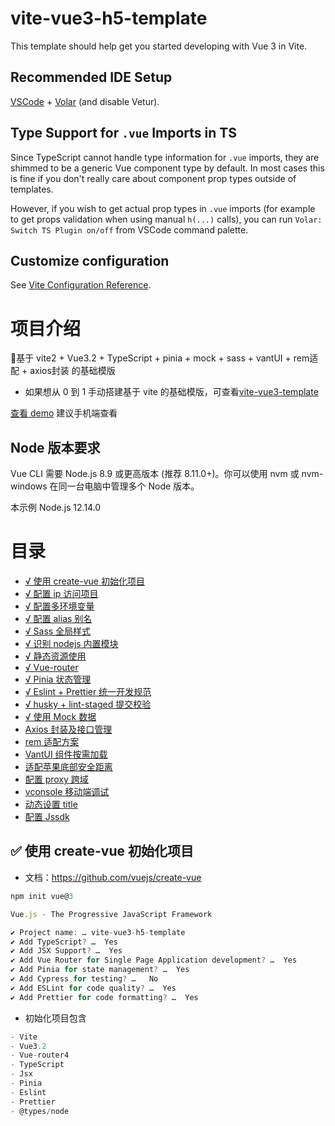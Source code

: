 # vite-vue3-h5-template

This template should help get you started developing with Vue 3 in Vite.

## Recommended IDE Setup

[VSCode](https://code.visualstudio.com/) + [Volar](https://marketplace.visualstudio.com/items?itemName=johnsoncodehk.volar) (and disable Vetur).

## Type Support for `.vue` Imports in TS

Since TypeScript cannot handle type information for `.vue` imports, they are shimmed to be a generic Vue component type by default. In most cases this is fine if you don't really care about component prop types outside of templates.

However, if you wish to get actual prop types in `.vue` imports (for example to get props validation when using manual `h(...)` calls), you can run `Volar: Switch TS Plugin on/off` from VSCode command palette.

## Customize configuration

See [Vite Configuration Reference](https://vitejs.dev/config/).

# 项目介绍

🎉基于 vite2 + Vue3.2 + TypeScript + pinia + mock + sass + vantUI + rem适配 + axios封装 的基础模版

* 如果想从 0 到 1 手动搭建基于 vite 的基础模版，可查看[vite-vue3-template](https://github.com/ynzy/vite-vue3-template)

[查看 demo](https://vite-vue3-h5-template.vercel.app/) 建议手机端查看

##  Node 版本要求
Vue CLI 需要 Node.js 8.9 或更高版本 (推荐 8.11.0+)。你可以使用 nvm 或 nvm-windows 在同一台电脑中管理多个 Node 版本。

本示例 Node.js 12.14.0


# <span id="top">目录</span>

- [√ 使用 create-vue 初始化项目](#createVue)
- [√ 配置 ip 访问项目](#ip)
- [√ 配置多环境变量](#env)
- [√ 配置 alias 别名](#alias)
- [√ Sass 全局样式](#sass)
- [√ 识别 nodejs 内置模块](#node)
- [√ 静态资源使用](#static)
- [√ Vue-router](#router)
- [√ Pinia 状态管理](#pinia)
- [√ Eslint + Prettier 统一开发规范](#prettier)
- [√ husky + lint-staged 提交校验](#husky)
- [√ 使用 Mock 数据](#mock)
- [Axios 封装及接口管理](#axios)
- [rem 适配方案](#rem)
- [VantUI 组件按需加载](#vant)
- [适配苹果底部安全距离](#phonex)
- [ 配置 proxy 跨域](#proxy)
- [vconsole 移动端调试](#vconsole)
- [ 动态设置 title](#dyntitle)
- [ 配置 Jssdk](#jssdk)

## <span id="createVue">✅ 使用 create-vue 初始化项目 </span>
* 文档：https://github.com/vuejs/create-vue
```js
npm init vue@3

Vue.js - The Progressive JavaScript Framework

✔ Project name: … vite-vue3-h5-template
✔ Add TypeScript? …  Yes
✔ Add JSX Support? …  Yes
✔ Add Vue Router for Single Page Application development? …  Yes
✔ Add Pinia for state management? …  Yes
✔ Add Cypress for testing? …   No
✔ Add ESLint for code quality? …  Yes
✔ Add Prettier for code formatting? …  Yes
```
* 初始化项目包含
```js
- Vite
- Vue3.2
- Vue-router4
- TypeScript
- Jsx
- Pinia
- Eslint
- Prettier
- @types/node
```